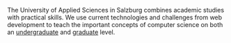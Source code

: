 The University of Applied Sciences in Salzburg combines academic studies with practical skills. We use current technologies and challenges from web development to teach  the important concepts of computer science on both an [undergraduate](https://multimediatechnology.at/web-development-bachelor/) and [graduate](https://multimediatechnology.at/web-engineering-master/) level.
